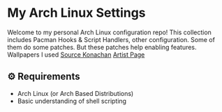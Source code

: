 # My Arch Linux Settings

Welcome to my personal Arch Linux configuration repo! This collection includes Pacman Hooks & Script Handlers, other configuration. Some of them do some patches. But these patches help enabling features. Wallpapers I used [Source Konachan](https://konachan.net/image/ef4797a7b2510e919b6932586a09f681/Konachan.com%20-%20392234%20aliasing%20bubbles%20close%20dark%20hat%20long_hair%20original%20sika%20underwater%20water%20white_hair.png) [Artist Page](https://www.pixiv.net/en/artworks/133584744)

## ⚙️ Requirements

- Arch Linux (or Arch Based Distributions)
- Basic understanding of shell scripting
